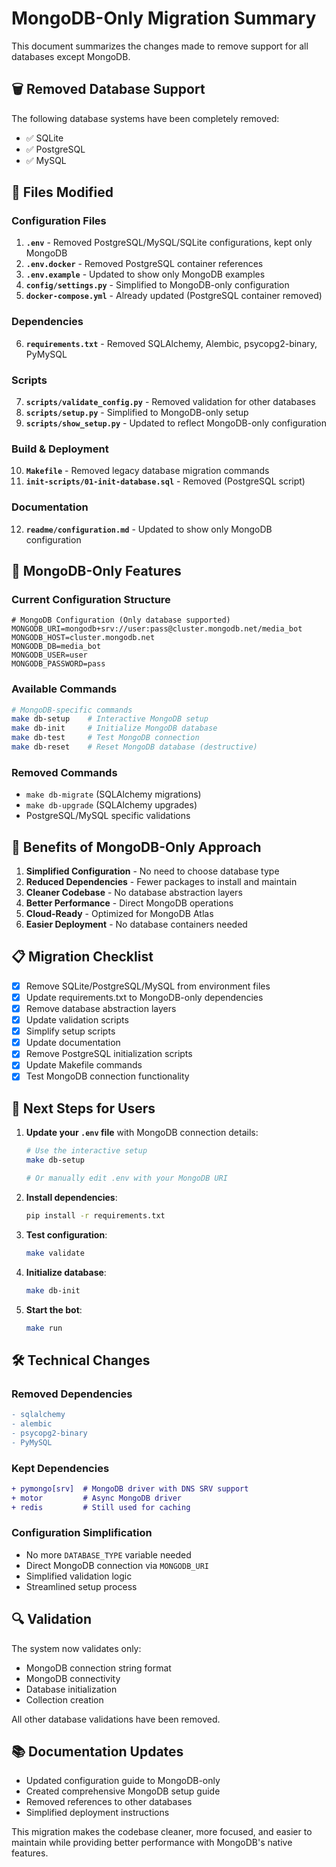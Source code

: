 # MongoDB-Only Migration Summary

This document summarizes the changes made to remove support for all databases except MongoDB.

## 🗑️ Removed Database Support

The following database systems have been completely removed:
- ✅ SQLite
- ✅ PostgreSQL  
- ✅ MySQL

## 📝 Files Modified

### Configuration Files
1. **`.env`** - Removed PostgreSQL/MySQL/SQLite configurations, kept only MongoDB
2. **`.env.docker`** - Removed PostgreSQL container references
3. **`.env.example`** - Updated to show only MongoDB examples
4. **`config/settings.py`** - Simplified to MongoDB-only configuration
5. **`docker-compose.yml`** - Already updated (PostgreSQL container removed)

### Dependencies
6. **`requirements.txt`** - Removed SQLAlchemy, Alembic, psycopg2-binary, PyMySQL

### Scripts
7. **`scripts/validate_config.py`** - Removed validation for other databases
8. **`scripts/setup.py`** - Simplified to MongoDB-only setup
9. **`scripts/show_setup.py`** - Updated to reflect MongoDB-only configuration

### Build & Deployment
10. **`Makefile`** - Removed legacy database migration commands
11. **`init-scripts/01-init-database.sql`** - Removed (PostgreSQL script)

### Documentation
12. **`readme/configuration.md`** - Updated to show only MongoDB configuration

## 🍃 MongoDB-Only Features

### Current Configuration Structure
```env
# MongoDB Configuration (Only database supported)
MONGODB_URI=mongodb+srv://user:pass@cluster.mongodb.net/media_bot
MONGODB_HOST=cluster.mongodb.net
MONGODB_DB=media_bot
MONGODB_USER=user
MONGODB_PASSWORD=pass
```

### Available Commands
```bash
# MongoDB-specific commands
make db-setup    # Interactive MongoDB setup
make db-init     # Initialize MongoDB database
make db-test     # Test MongoDB connection
make db-reset    # Reset MongoDB database (destructive)
```

### Removed Commands
- `make db-migrate` (SQLAlchemy migrations)
- `make db-upgrade` (SQLAlchemy upgrades)
- PostgreSQL/MySQL specific validations

## 🚀 Benefits of MongoDB-Only Approach

1. **Simplified Configuration** - No need to choose database type
2. **Reduced Dependencies** - Fewer packages to install and maintain
3. **Cleaner Codebase** - No database abstraction layers
4. **Better Performance** - Direct MongoDB operations
5. **Cloud-Ready** - Optimized for MongoDB Atlas
6. **Easier Deployment** - No database containers needed

## 📋 Migration Checklist

- [x] Remove SQLite/PostgreSQL/MySQL from environment files
- [x] Update requirements.txt to MongoDB-only dependencies
- [x] Remove database abstraction layers
- [x] Update validation scripts
- [x] Simplify setup scripts
- [x] Update documentation
- [x] Remove PostgreSQL initialization scripts
- [x] Update Makefile commands
- [x] Test MongoDB connection functionality

## 🔧 Next Steps for Users

1. **Update your `.env` file** with MongoDB connection details:
   ```bash
   # Use the interactive setup
   make db-setup
   
   # Or manually edit .env with your MongoDB URI
   ```

2. **Install dependencies**:
   ```bash
   pip install -r requirements.txt
   ```

3. **Test configuration**:
   ```bash
   make validate
   ```

4. **Initialize database**:
   ```bash
   make db-init
   ```

5. **Start the bot**:
   ```bash
   make run
   ```

## 🛠️ Technical Changes

### Removed Dependencies
```diff
- sqlalchemy
- alembic  
- psycopg2-binary
- PyMySQL
```

### Kept Dependencies
```diff
+ pymongo[srv]  # MongoDB driver with DNS SRV support
+ motor         # Async MongoDB driver
+ redis         # Still used for caching
```

### Configuration Simplification
- No more `DATABASE_TYPE` variable needed
- Direct MongoDB connection via `MONGODB_URI`
- Simplified validation logic
- Streamlined setup process

## 🔍 Validation

The system now validates only:
- MongoDB connection string format
- MongoDB connectivity
- Database initialization
- Collection creation

All other database validations have been removed.

## 📚 Documentation Updates

- Updated configuration guide to MongoDB-only
- Created comprehensive MongoDB setup guide
- Removed references to other databases
- Simplified deployment instructions

This migration makes the codebase cleaner, more focused, and easier to maintain while providing better performance with MongoDB's native features.
